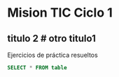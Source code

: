 # Mision TIC Ciclo 1

## titulo 2 # otro titulo1

Ejercicios de práctica resueltos
``` sql
SELECT * FROM table
```
